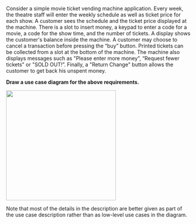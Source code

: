 <panel header="Q: Use case diagram for a ticket vending machine">
<question has-input="false">

Consider a simple movie ticket vending machine application. Every week, the theatre staff will enter the weekly schedule as well as ticket price for each show.  A customer sees the schedule and the ticket price displayed at the machine. There is a slot to insert money, a keypad to enter a code for a movie, a code for the show time, and the number of tickets.  A display shows the customer's balance inside the machine.  A customer may choose to cancel a transaction before pressing the “buy” button. Printed tickets can be collected from a slot at the bottom of the machine.  The machine also displays messages such as "Please enter more money”, “Request fewer tickets" or "SOLD OUT!”.  Finally, a "Return Change" button allows the customer to get back his unspent money.

**Draw a use case diagram for the above requirements.**

<div slot="answer">

<img src="{{baseUrl}}/specifyingRequirements/useCases/identifying/images/ticketMachine.png" width="300" />

<p/>

Note that most of the details in the description are better given as part of the use case description rather than as low-level use cases in the diagram.

</div>
</question>
</panel>
